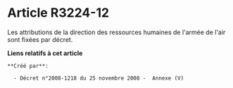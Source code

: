 # Article R3224-12

Les attributions de la direction des ressources humaines de l'armée de l'air sont fixées par décret.

**Liens relatifs à cet article**

	**Créé par**:

	  - Décret n°2008-1218 du 25 novembre 2008 -  Annexe (V)

